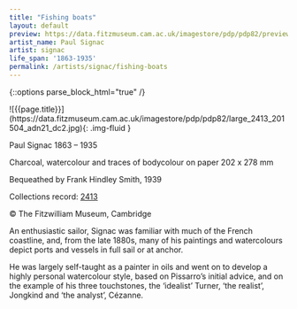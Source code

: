 ```yaml
---
title: "Fishing boats"
layout: default
preview: https://data.fitzmuseum.cam.ac.uk/imagestore/pdp/pdp82/preview_2413_201504_adn21_dc2.jpg
artist_name: Paul Signac
artist: signac
life_span: '1863-1935'
permalink: /artists/signac/fishing-boats
---
```

{::options parse_block_html="true" /}
<div class="text-center">
![{{page.title}}](https://data.fitzmuseum.cam.ac.uk/imagestore/pdp/pdp82/large_2413_201504_adn21_dc2.jpg){: .img-fluid }

</div>

Paul Signac 1863 – 1935

Charcoal, watercolour and traces of bodycolour on paper 202 x 278 mm

Bequeathed by Frank Hindley Smith, 1939    

Collections record: [2413](https://data.fitzmuseum.cam.ac.uk/id/object/6782)

© The Fitzwilliam Museum, Cambridge

An enthusiastic sailor, Signac was familiar with much of the French coastline, and, from the late 1880s, many of his paintings and watercolours depict ports and vessels
in full sail or at anchor.

He was largely self-taught as a painter in oils and went on to develop a highly personal watercolour style, based on Pissarro’s initial advice, and on the example of his three touchstones, the ‘idealist’ Turner, ‘the realist’, Jongkind and ‘the analyst’, Cézanne.
